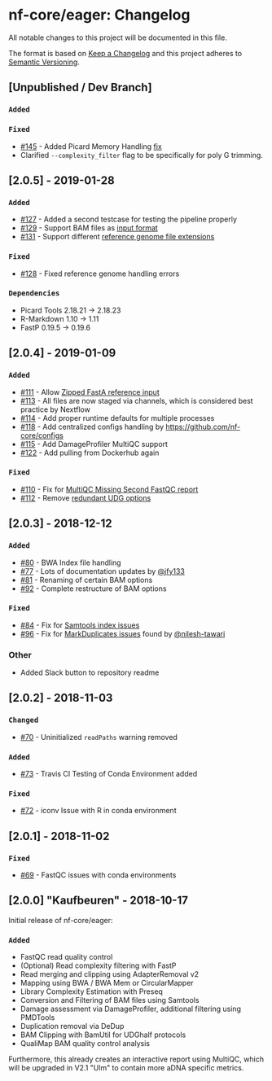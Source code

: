 # nf-core/eager: Changelog
All notable changes to this project will be documented in this file.

The format is based on [Keep a Changelog](http://keepachangelog.com/en/1.0.0/)
and this project adheres to [Semantic Versioning](http://semver.org/spec/v2.0.0.html).

## [Unpublished / Dev Branch]

### `Added`

### `Fixed`
* [#145](https://github.com/nf-core/eager/issues/145) - Added Picard Memory Handling [fix](https://github.com/nf-core/eager/issues/144)
* Clarified `--complexity_filter` flag to be specifically for poly G trimming.

## [2.0.5] - 2019-01-28

### `Added`
* [#127](https://github.com/nf-core/eager/pull/127) - Added a second testcase for testing the pipeline properly
* [#129](https://github.com/nf-core/eager/pull/129) - Support BAM files as [input format](https://github.com/nf-core/eager/issues/41)
* [#131](https://github.com/nf-core/eager/pull/131) - Support different [reference genome file extensions](https://github.com/nf-core/eager/issues/130)

### `Fixed`
* [#128](https://github.com/nf-core/eager/issues/128) - Fixed reference genome handling errors

### `Dependencies`
* Picard Tools 2.18.21 -> 2.18.23
* R-Markdown 1.10 -> 1.11 
* FastP 0.19.5 -> 0.19.6 

## [2.0.4] - 2019-01-09

### `Added`
* [#111](https://github.com/nf-core/eager/pull/110) - Allow [Zipped FastA reference input](https://github.com/nf-core/eager/issues/91)
* [#113](https://github.com/nf-core/eager/pull/113) - All files are now staged via channels, which is considered best practice by Nextflow 
* [#114](https://github.com/nf-core/eager/pull/113) - Add proper runtime defaults for multiple processes 
* [#118](https://github.com/nf-core/eager/pull/118) - Add centralized configs handling by https://github.com/nf-core/configs
* [#115](https://github.com/nf-core/eager/pull/115) - Add DamageProfiler MultiQC support
* [#122](https://github.com/nf-core/eager/pull/122) - Add pulling from Dockerhub again

### `Fixed`
* [#110](https://github.com/nf-core/eager/pull/110) - Fix for [MultiQC Missing Second FastQC report](https://github.com/nf-core/eager/issues/107)
* [#112](https://github.com/nf-core/eager/pull/112) - Remove [redundant UDG options](https://github.com/nf-core/eager/issues/89)

## [2.0.3] - 2018-12-12

### `Added`
* [#80](https://github.com/nf-core/eager/pull/80) - BWA Index file handling 
* [#77](https://github.com/nf-core/eager/pull/77) - Lots of documentation updates by [@jfy133](https://github.com/jfy133)
* [#81](https://github.com/nf-core/eager/pull/81) - Renaming of certain BAM options
* [#92](https://github.com/nf-core/eager/issues/92) - Complete restructure of BAM options

### `Fixed`
* [#84](https://github.com/nf-core/eager/pull/85) - Fix for [Samtools index issues](https://github.com/nf-core/eager/issues/84)
* [#96](https://github.com/nf-core/eager/issues/96) - Fix for [MarkDuplicates issues](https://github.com/nf-core/eager/issues/96) found by [@nilesh-tawari](https://github.com/nilesh-tawari)

### Other
* Added Slack button to repository readme

## [2.0.2] - 2018-11-03

### `Changed`
* [#70](https://github.com/nf-core/eager/issues/70) - Uninitialized `readPaths` warning removed

### `Added`
* [#73](https://github.com/nf-core/eager/pull/73) - Travis CI Testing of Conda Environment added 

### `Fixed`
* [#72](https://github.com/nf-core/eager/issues/72) - iconv Issue with R in conda environment

## [2.0.1] - 2018-11-02

### `Fixed`

* [#69](https://github.com/nf-core/eager/issues/67) - FastQC issues with conda environments

## [2.0.0] "Kaufbeuren" - 2018-10-17

Initial release of nf-core/eager:

### `Added`

* FastQC read quality control
* (Optional) Read complexity filtering with FastP
* Read merging and clipping using AdapterRemoval v2
* Mapping using BWA / BWA Mem or CircularMapper
* Library Complexity Estimation with Preseq
* Conversion and Filtering of BAM files using Samtools
* Damage assessment via DamageProfiler, additional filtering using PMDTools
* Duplication removal via DeDup 
* BAM Clipping with BamUtil for UDGhalf protocols
* QualiMap BAM quality control analysis

Furthermore, this already creates an interactive report using MultiQC, which will be upgraded in V2.1 "Ulm" to contain more aDNA specific metrics.
